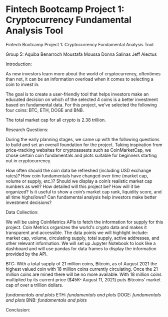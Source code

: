 # Fintech Bootcamp Project 1: Cryptocurrency Fundamental Analysis Tool

Fintech Bootcamp Project 1: Cryptocurrency Fundamental Analysis Tool

Group 5:
Aquiba Benarroch
Moustafa Moussa
Donna Salinas
Jeff Alectus

Introduction: 

As new investors learn more about the world of cryptocurrency, oftentimes than not, it can be an information overload when it comes to selecting a coin to invest in. 

The goal is to create a user-friendly tool that helps investors make an educated decision on which of the selected 4 coins is a better investment based on fundamental data. For this project, we’ve selected the following four coins: BTC, ETH, DOGE and BNB. 

The total market cap for all crypto is 2.38 trillion. 

Research Questions: 

During the early planning stages, we came up with the following questions to build and set an overall foundation for the project. Taking inspiration from price-tracking websites for cryptoassests such as CoinMarketCap, we chose certain coin fundamentals and plots suitable for beginners starting out in cryptocurrency. 

How often should the coin data be refreshed (including USD exchange rates)?
How coin fundamentals have changed over time (market cap, volume or supply, etc.)? 
Should we display a coin’s realistic market cap numbers as well? How detailed will this project be? How will it be organized? 
Is it useful to show a coin’s market cap rank, liquidity score, and all time highs/lows? 
Can fundamental analysis help investors make better investment decisions?

Data Collection:

We will be using CoinMetrics APIs to fetch the information for supply for this project. Coin Metrics organizes the world's crypto data and makes it transparent and accessible. 
The data points we will highlight include: market cap, volume, circulating supply, total supply, active addresses, and other relevant information. We will set up Jupyter Notebook to look like a dashboard and will use pandas for data frames to display the information provided by the API. 

BTC:
With a total supply of 21 million coins, Bitcoin, as of August 2021 the highest valued coin with 18 million coins currently circulating. Once the 21 million coins are mined there will be no more available. With 18 million coins multiplied by its current price ($45K-  August 11, 2021) puts Bitcoins’ market cap of over a trillion dollars. 

*fundamentals and plots*
ETH:
*fundamentals and plots*
DOGE:
*fundamentals and plots*
BNB:
*fundamentals and plots*

Conclusion:

